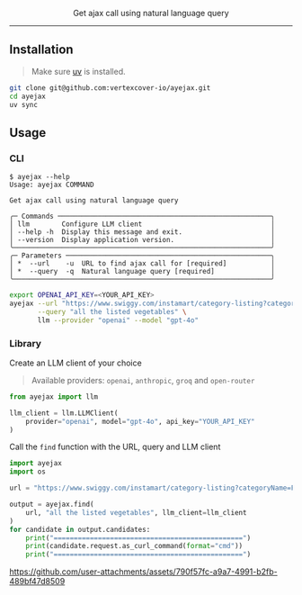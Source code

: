 <p align="center">Get ajax call using natural language query</p>

---

## Installation

> Make sure [uv](https://docs.astral.sh/uv/getting-started/installation/) is installed.

```bash
git clone git@github.com:vertexcover-io/ayejax.git
cd ayejax
uv sync
```

## Usage

### CLI

```
$ ayejax --help
Usage: ayejax COMMAND

Get ajax call using natural language query

╭─ Commands ─────────────────────────────────────────────────────╮
│ llm        Configure LLM client                                │
│ --help -h  Display this message and exit.                      │
│ --version  Display application version.                        │
╰────────────────────────────────────────────────────────────────╯
╭─ Parameters ───────────────────────────────────────────────────╮
│ *  --url    -u  URL to find ajax call for [required]           │
│ *  --query  -q  Natural language query [required]              │
╰────────────────────────────────────────────────────────────────╯
```

```bash
export OPENAI_API_KEY=<YOUR_API_KEY>
ayejax --url "https://www.swiggy.com/instamart/category-listing?categoryName=Fresh+Vegetables&custom_back=true&taxonomyType=Speciality+taxonomy+1" \
       --query "all the listed vegetables" \
       llm --provider "openai" --model "gpt-4o"
```

### Library

Create an LLM client of your choice

> Available providers: `openai`, `anthropic`, `groq` and `open-router`

```python
from ayejax import llm

llm_client = llm.LLMClient(
    provider="openai", model="gpt-4o", api_key="YOUR_API_KEY"
)
```

Call the `find` function with the URL, query and LLM client

```python
import ayejax
import os

url = "https://www.swiggy.com/instamart/category-listing?categoryName=Fresh+Vegetables&custom_back=true&taxonomyType=Speciality+taxonomy+1"

output = ayejax.find(
    url, "all the listed vegetables", llm_client=llm_client
)
for candidate in output.candidates:
    print("===============================================")
    print(candidate.request.as_curl_command(format="cmd"))
    print("===============================================")
```

https://github.com/user-attachments/assets/790f57fc-a9a7-4991-b2fb-489bf47d8509
